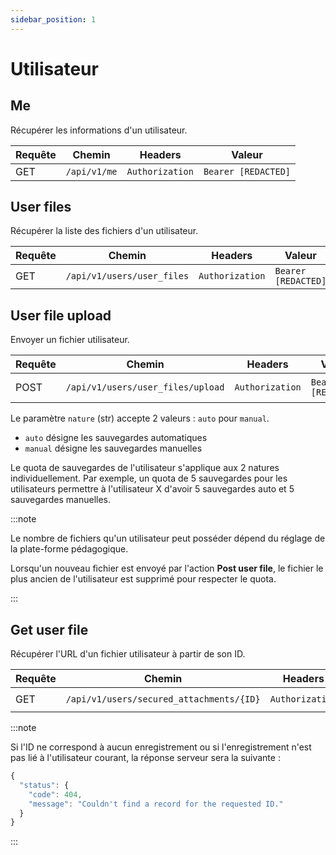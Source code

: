 ```yaml
---
sidebar_position: 1
---
```


# Utilisateur

## Me

Récupérer les informations d'un utilisateur.

|Requête|Chemin|Headers|Valeur|
|-------|------|-------|------|
|GET|`/api/v1/me`|`Authorization`|`Bearer [REDACTED]`


## User files

Récupérer la liste des fichiers d'un utilisateur.

|Requête|Chemin|Headers|Valeur|
|-------|------|-------|------|
|GET|`/api/v1/users/user_files`|`Authorization`|`Bearer [REDACTED]`


## User file upload

Envoyer un fichier utilisateur.

|Requête|Chemin|Headers|Valeur|Enctype|Paramètres/Body|
|-------|------|-------|------|-------|---------------|
|POST|`/api/v1/users/user_files/upload`|`Authorization`|`Bearer [REDACTED]`|multipart/form-data|`file`, `nature`, `scenario_id`|

Le paramètre `nature` (str) accepte 2 valeurs : `auto` pour `manual`.

- `auto` désigne les sauvegardes automatiques
- `manual` désigne les sauvegardes manuelles

Le quota de sauvegardes de l'utilisateur s'applique aux 2 natures individuellement. Par exemple, un quota de 5 sauvegardes pour les utilisateurs permettre à l'utilisateur X d'avoir 5 sauvegardes auto et 5 sauvegardes manuelles.

:::note

Le nombre de fichiers qu'un utilisateur peut posséder dépend du réglage de la plate-forme pédagogique.

Lorsqu'un nouveau fichier est envoyé par l'action **Post user file**, le fichier le plus ancien de l'utilisateur est supprimé pour respecter le quota.

:::

## Get user file

Récupérer l'URL d'un fichier utilisateur à partir de son ID.

|Requête|Chemin|Headers|Valeur|
|-------|------|-------|------|
|GET|`/api/v1/users/secured_attachments/{ID}`|`Authorization`|`Bearer [REDACTED]`

:::note

Si l'ID ne correspond à aucun enregistrement ou si l'enregistrement n'est pas lié à l'utilisateur courant, la réponse serveur sera la suivante :

```js
{
  "status": {
    "code": 404,
    "message": "Couldn't find a record for the requested ID."
  }
}
```

:::